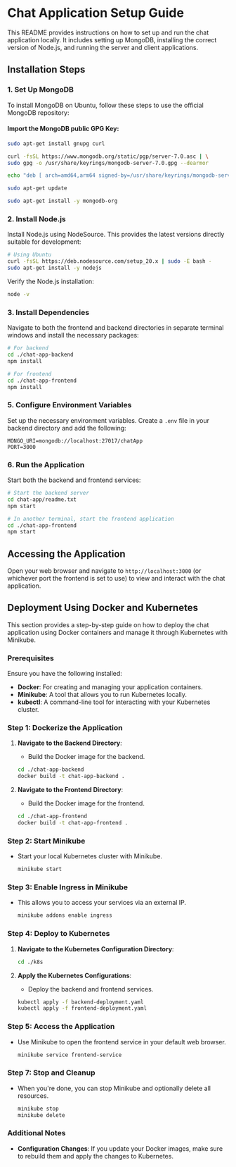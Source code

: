 # Chat Application Setup Guide

This README provides instructions on how to set up and run the chat application locally. It includes setting up MongoDB, installing the correct version of Node.js, and running the server and client applications.


## Installation Steps

### 1. Set Up MongoDB

To install MongoDB on Ubuntu, follow these steps to use the official MongoDB repository:

#### Import the MongoDB public GPG Key:

```bash
sudo apt-get install gnupg curl

curl -fsSL https://www.mongodb.org/static/pgp/server-7.0.asc | \
sudo gpg -o /usr/share/keyrings/mongodb-server-7.0.gpg --dearmor

echo "deb [ arch=amd64,arm64 signed-by=/usr/share/keyrings/mongodb-server-7.0.gpg ] https://repo.mongodb.org/apt/ubuntu jammy/mongodb-org/7.0 multiverse" | sudo tee /etc/apt/sources.list.d/mongodb-org-7.0.list

sudo apt-get update

sudo apt-get install -y mongodb-org
```


### 2. Install Node.js

Install Node.js using NodeSource. This provides the latest versions directly suitable for development:

```bash
# Using Ubuntu
curl -fsSL https://deb.nodesource.com/setup_20.x | sudo -E bash -
sudo apt-get install -y nodejs
```

Verify the Node.js installation:

```bash
node -v
```

### 3. Install Dependencies

Navigate to both the frontend and backend directories in separate terminal windows and install the necessary packages:

```bash
# For backend
cd ./chat-app-backend
npm install

# For frontend
cd ./chat-app-frontend
npm install
```

### 5. Configure Environment Variables

Set up the necessary environment variables. Create a `.env` file in your backend directory and add the following:

```plaintext
MONGO_URI=mongodb://localhost:27017/chatApp
PORT=3000
```

### 6. Run the Application

Start both the backend and frontend services:

```bash
# Start the backend server
cd chat-app/readme.txt
npm start

# In another terminal, start the frontend application
cd ./chat-app-frontend
npm start
```

## Accessing the Application

Open your web browser and navigate to `http://localhost:3000` (or whichever port the frontend is set to use) to view and interact with the chat application.



## Deployment Using Docker and Kubernetes

This section provides a step-by-step guide on how to deploy the chat application using Docker containers and manage it through Kubernetes with Minikube.

### Prerequisites

Ensure you have the following installed:
- **Docker**: For creating and managing your application containers.
- **Minikube**: A tool that allows you to run Kubernetes locally.
- **kubectl**: A command-line tool for interacting with your Kubernetes cluster.

### Step 1: Dockerize the Application

1. **Navigate to the Backend Directory**:
   - Build the Docker image for the backend.
   ```bash
   cd ./chat-app-backend
   docker build -t chat-app-backend .
   ```

2. **Navigate to the Frontend Directory**:
   - Build the Docker image for the frontend.
   ```bash
   cd ./chat-app-frontend
   docker build -t chat-app-frontend .
   ```

### Step 2: Start Minikube

- Start your local Kubernetes cluster with Minikube.
  ```bash
  minikube start
  ```

### Step 3: Enable Ingress in Minikube

- This allows you to access your services via an external IP.
  ```bash
  minikube addons enable ingress
  ```

### Step 4: Deploy to Kubernetes

1. **Navigate to the Kubernetes Configuration Directory**:
   ```bash
   cd ./k8s
   ```

2. **Apply the Kubernetes Configurations**:
   - Deploy the backend and frontend services.
   ```bash
   kubectl apply -f backend-deployment.yaml
   kubectl apply -f frontend-deployment.yaml
   ```

### Step 5: Access the Application

- Use Minikube to open the frontend service in your default web browser.
  ```bash
  minikube service frontend-service
  ```

### Step 7: Stop and Cleanup

- When you're done, you can stop Minikube and optionally delete all resources.
  ```bash
  minikube stop
  minikube delete
  ```

### Additional Notes

- **Configuration Changes**: If you update your Docker images, make sure to rebuild them and apply the changes to Kubernetes.
